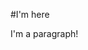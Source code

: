 #I'm here
<title>Home</title>
<head>
    <meta charset="UTF-8">
    <link rel = "stylesheet"
    type = "text/css"
    href = "home_style.css" />
</head>
<p>
I'm a paragraph!
</p>